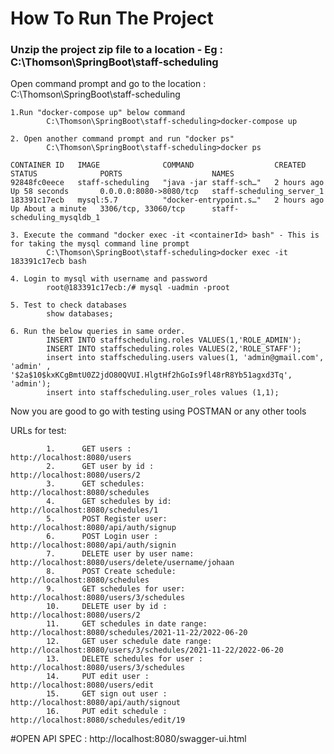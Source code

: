 

# How To Run The Project


### Unzip the project zip file to a location - Eg : C:\Thomson\SpringBoot\staff-scheduling
Open command prompt and go to the location : C:\Thomson\SpringBoot\staff-scheduling

	1.Run "docker-compose up" below command 
			C:\Thomson\SpringBoot\staff-scheduling>docker-compose up

	2. Open another command prompt and run "docker ps"
			C:\Thomson\SpringBoot\staff-scheduling>docker ps
			
	CONTAINER ID   IMAGE              COMMAND                  CREATED       STATUS              PORTS                    NAMES
	92848fc0eece   staff-scheduling   "java -jar staff-sch…"   2 hours ago   Up 58 seconds       0.0.0.0:8080->8080/tcp   staff-scheduling_server_1
	183391c17ecb   mysql:5.7          "docker-entrypoint.s…"   2 hours ago   Up About a minute   3306/tcp, 33060/tcp      staff-scheduling_mysqldb_1

	3. Execute the command "docker exec -it <containerId> bash" - This is for taking the mysql command line prompt
			C:\Thomson\SpringBoot\staff-scheduling>docker exec -it 183391c17ecb bash
			
	4. Login to mysql with username and password
			root@183391c17ecb:/# mysql -uadmin -proot
			
	5. Test to check databases
			show databases;		
			
	6. Run the below queries in same order.
			INSERT INTO staffscheduling.roles VALUES(1,'ROLE_ADMIN');
			INSERT INTO staffscheduling.roles VALUES(2,'ROLE_STAFF');
			insert into staffscheduling.users values(1, 'admin@gmail.com', 'admin' , '$2a$10$kxKCgBmtU0Z2jdO80QVUI.HlgtHf2hGoIs9fl48rR8Yb51agxd3Tq', 'admin');
			insert into staffscheduling.user_roles values (1,1);
			
Now you are good to go with testing using POSTMAN or any other tools


URLs for test:



			1. 		GET users : 						http://localhost:8080/users
			2. 		GET user by id : 				http://localhost:8080/users/2
			3. 		GET schedules:					http://localhost:8080/schedules
			4. 		GET schedules by id: 			http://localhost:8080/schedules/1
			5. 		POST Register user: 			http://localhost:8080/api/auth/signup
			6. 		POST Login user : 				http://localhost:8080/api/auth/signin
			7. 		DELETE user by user name:		http://localhost:8080/users/delete/username/johaan
			8. 		POST Create schedule:			http://localhost:8080/schedules
			9. 		GET schedules for user:		http://localhost:8080/users/3/schedules
			10. 	DELETE user by id : 			http://localhost:8080/users/2
			11. 	GET schedules in date range:	http://localhost:8080/schedules/2021-11-22/2022-06-20
			12.		GET user schedule date range: http://localhost:8080/users/3/schedules/2021-11-22/2022-06-20
			13. 	DELETE schedules for user : 	http://localhost:8080/users/3/schedules
			14. 	PUT edit user : 					http://localhost:8080/users/edit
			15. 	GET sign out user : 			http://localhost:8080/api/auth/signout
			16. 	PUT edit schedule : 			http://localhost:8080/schedules/edit/19
			
			
			
	
	
	
#OPEN API SPEC : http://localhost:8080/swagger-ui.html
